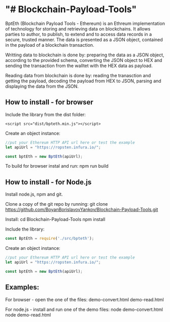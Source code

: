 "# Blockchain-Payload-Tools" 
==================================================

BptEth (Blockchain Payload Tools - Ethereum) is an Ethreum implementation of technology for storing and retrieving data on blockchains. It allows parties to author, to publish, to extend and to access data records in a secure, trusted manner. The data is presented as a JSON object, contained in the payload of a blockchain transaction.

Writting data to blockchain is done by: preparing the data as a JSON object, according to the provided schema, converting the JSON object to HEX and sending the transaction from the walltet with the HEX data as payload.

Reading data from blockchain is done by: reading the tranasction and getting the payload, decoding the payload from HEX to JSON, parsing and displaying the data from the JSON.

How to install  - for browser
----------------------------

Include the library from the dist folder:

```
<script src="dist/bpteth.min.js"></script>
```

Create an object instance:

```javascript
//put your Ethereum HTTP API url here or test the example
let apiUrl = "https://ropsten.infura.io/";

const bptEth = new BptEth(apiUrl);
```

To build for browser instal and run:
npm run build

How to install - for Node.js
----------------------------

Install node.js, npm and git.

Clone a copy of the git repo by running:
git clone https://github.com/BoyanBorislavovYankov/Blockchain-Payload-Tools.git

Install:
cd Blockchain-Payload-Tools
npm install

Include the library:

```javascript
const BptEth = require('./src/bpteth');
```

Create an object instance:

```javascript
//put your Ethereum HTTP API url here or test the example
let apiUrl = "https://ropsten.infura.io/";

const bptEth = new BptEth(apiUrl);
```

Examples:
----------------------------

For browser - open the one of the files: 
demo-convert.html
demo-read.html

For node.js - install and run one of the demo files: 
node demo-convert.html
node demo-read.html